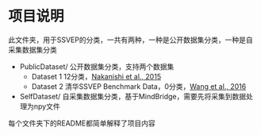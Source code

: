 # 项目说明

此文件夹，用于SSVEP的分类，一共有两种，一种是公开数据集分类，一种是自采集数据集分类

- PublicDataset/ 公开数据集分类，支持两个数据集
  - Dataset 1 12分类，[Nakanishi et al., 2015](https://www.sciencedirect.com/science/article/pii/S0893608023002319#b28)
  - Dataset 2 清华SSVEP Benchmark Data，0分类，[Wang et al., 2016](https://pubmed.ncbi.nlm.nih.gov/27849543/)
- SelfDataset/ 自采集数据集分类，基于MindBridge，需要先将采集到数据处理为npy文件

每个文件夹下的README都简单解释了项目内容
